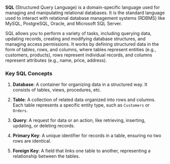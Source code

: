 **SQL** (Structured Query Language) is a domain-specific language used for managing and manipulating relational databases. It is the standard language used to interact with relational database management systems (RDBMS) like MySQL, PostgreSQL, Oracle, and Microsoft SQL Server.

SQL allows you to perform a variety of tasks, including querying data, updating records, creating and modifying database structures, and managing access permissions. It works by defining structured data in the form of tables, rows, and columns, where tables represent entities (e.g., customers, products), rows represent individual records, and columns represent attributes (e.g., name, price, address).

### Key SQL Concepts

1. **Database**: A container for organizing data in a structured way. It consists of tables, views, procedures, etc.
    
2. **Table**: A collection of related data organized into rows and columns. Each table represents a specific entity type, such as `Customers` or `Orders`.
    
3. **Query**: A request for data or an action, like retrieving, inserting, updating, or deleting records.
    
4. **Primary Key**: A unique identifier for records in a table, ensuring no two rows are identical.
    
5. **Foreign Key**: A field that links one table to another, representing a relationship between the tables.

